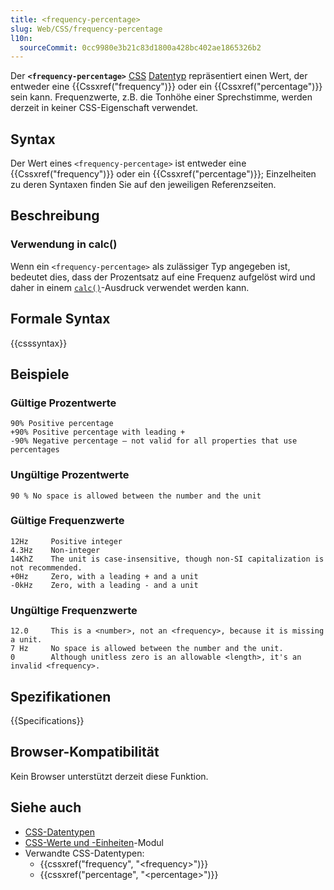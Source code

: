 ```yaml
---
title: <frequency-percentage>
slug: Web/CSS/frequency-percentage
l10n:
  sourceCommit: 0cc9980e3b21c83d1800a428bc402ae1865326b2
---
```


Der **`<frequency-percentage>`** [CSS](/de/docs/Web/CSS) [Datentyp](/de/docs/Web/CSS/CSS_Values_and_Units/CSS_data_types) repräsentiert einen Wert, der entweder eine {{Cssxref("frequency")}} oder ein {{Cssxref("percentage")}} sein kann. Frequenzwerte, z.B. die Tonhöhe einer Sprechstimme, werden derzeit in keiner CSS-Eigenschaft verwendet.

## Syntax

Der Wert eines `<frequency-percentage>` ist entweder eine {{Cssxref("frequency")}} oder ein {{Cssxref("percentage")}}; Einzelheiten zu deren Syntaxen finden Sie auf den jeweiligen Referenzseiten.

## Beschreibung

### Verwendung in calc()

Wenn ein `<frequency-percentage>` als zulässiger Typ angegeben ist, bedeutet dies, dass der Prozentsatz auf eine Frequenz aufgelöst wird und daher in einem [`calc()`](/de/docs/Web/CSS/calc)-Ausdruck verwendet werden kann.

## Formale Syntax

{{csssyntax}}

## Beispiele

### Gültige Prozentwerte

```plain example-good
90% Positive percentage
+90% Positive percentage with leading +
-90% Negative percentage — not valid for all properties that use percentages
```

### Ungültige Prozentwerte

```plain example-bad
90 % No space is allowed between the number and the unit
```

### Gültige Frequenzwerte

```plain example-good
12Hz     Positive integer
4.3Hz    Non-integer
14KhZ    The unit is case-insensitive, though non-SI capitalization is not recommended.
+0Hz     Zero, with a leading + and a unit
-0kHz    Zero, with a leading - and a unit
```

### Ungültige Frequenzwerte

```plain example-bad
12.0     This is a <number>, not an <frequency>, because it is missing a unit.
7 Hz     No space is allowed between the number and the unit.
0        Although unitless zero is an allowable <length>, it's an invalid <frequency>.
```

## Spezifikationen

{{Specifications}}

## Browser-Kompatibilität

Kein Browser unterstützt derzeit diese Funktion.

## Siehe auch

- [CSS-Datentypen](/de/docs/Web/CSS/CSS_Values_and_Units/CSS_data_types)
- [CSS-Werte und -Einheiten](/de/docs/Web/CSS/CSS_Values_and_Units)-Modul
- Verwandte CSS-Datentypen:
  - {{cssxref("frequency", "&lt;frequency&gt;")}}
  - {{cssxref("percentage", "&lt;percentage&gt;")}}
